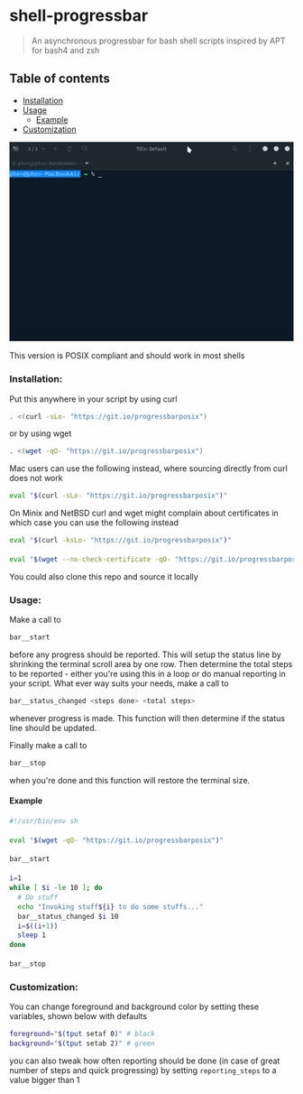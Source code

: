 # shell-progressbar
 > An asynchronous progressbar for bash shell scripts inspired by APT for bash4 and zsh

## Table of contents
<!-- MarkdownTOC -->

- [Installation](#installation)
- [Usage](#usage)
  - [Example](#example)
- [Customization](#customization)

<!-- /MarkdownTOC -->

![bar](https://raw.githubusercontent.com/phenonymous/shell-progressbar/master/images/progressbar.gif)

This version is POSIX compliant and should work in most shells

### Installation:

Put this anywhere in your script by using curl

```sh
. <(curl -sLo- "https://git.io/progressbarposix")
```
or by using wget

```sh
. <(wget -qO- "https://git.io/progressbarposix")
```

Mac users can use the following instead, where sourcing directly from curl does not work
```sh
eval "$(curl -sLo- "https://git.io/progressbarposix")"
```

On Minix and NetBSD curl and wget might complain about certificates in which case you can use the following instead
```sh
eval "$(curl -ksLo- "https://git.io/progressbarposix")"

eval "$(wget --no-check-certificate -qO- "https://git.io/progressbarposix")"
```

You could also clone this repo and source it locally

### Usage:

Make a call to

```sh
bar__start
```
before any progress should be reported. This will setup the status line by shrinking the terminal scroll area by one row.
Then determine the total steps to be reported - either you're using this in a loop or do manual reporting in your script. What ever way suits your needs, make a call to

```sh
bar__status_changed <steps done> <total steps>
```
whenever progress is made. This function will then determine if the status line should be updated.

Finally make a call to

```sh
bar__stop
```
when you're done and this function will restore the terminal size.

#### Example

```sh
#!/usr/bin/env sh

eval "$(wget -qO- "https://git.io/progressbarposix")"

bar__start

i=1
while [ $i -le 10 ]; do
  # Do stuff
  echo "Invoking stuff${i} to do some stuffs..."
  bar__status_changed $i 10
  i=$((i+1))
  sleep 1
done

bar__stop
```

### Customization:

You can change foreground and background color by setting these variables, shown below with defaults
```sh
foreground="$(tput setaf 0)" # black
background="$(tput setab 2)" # green
```
you can also tweak how often reporting should be done (in case of great number of steps and quick progressing) by setting `reporting_steps` to a value bigger than 1
